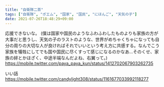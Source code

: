 ```yaml
---
title: "自衛隊二首"
tags: ["自衛隊", "ポエム", "国家", "国民", "にほんご", "天気の子"]
date: 2021-07-26T18:48:29+09:00
---
```


応援できないな。
(僕は国家や国民のようなふわふわしたものよりも家族の方が大事だと思うし、天気の子のラストのような、世界がめちゃくちゃになっても自分の周りの大切な人が良ければそれでいいという考え方に共感する。なんでこう家族を犠牲にしてでも国や国民に尽くすって感じになるのかなあ…そのくせ、家族の絆とかほざく、中途半端なんだよね、右翼って。)
https://mobile.twitter.com/paya_paya_kun/status/1412702067903262735


いい話
https://mobile.twitter.com/candylight308/status/1161677033992118277
